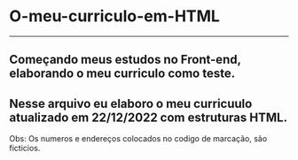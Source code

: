 # O-meu-curriculo-em-HTML
------
Começando meus estudos no Front-end, elaborando o meu curriculo como teste. 
------
Nesse arquivo eu elaboro o meu curricuulo atualizado em 22/12/2022 com estruturas HTML.
------
Obs: Os numeros e endereços colocados no codigo de marcação, são ficticios. 
